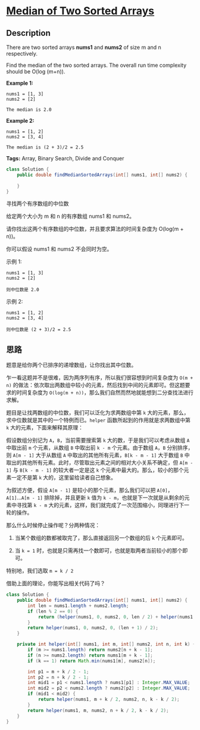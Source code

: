 # [Median of Two Sorted Arrays][title]

## Description

There are two sorted arrays **nums1** and **nums2** of size m and n respectively.

Find the median of the two sorted arrays. The overall run time complexity should be O(log (m+n)).

**Example 1:**

```
nums1 = [1, 3]
nums2 = [2]

The median is 2.0
```

**Example 2:**

```
nums1 = [1, 2]
nums2 = [3, 4]

The median is (2 + 3)/2 = 2.5
```

**Tags:** Array, Binary Search, Divide and Conquer



```java
class Solution {
    public double findMedianSortedArrays(int[] nums1, int[] nums2) {
        
    }
}
```



寻找两个有序数组的中位数



给定两个大小为 m 和 n 的有序数组 nums1 和 nums2。

请你找出这两个有序数组的中位数，并且要求算法的时间复杂度为 O(log(m + n))。

你可以假设 nums1 和 nums2 不会同时为空。

示例 1:

```
nums1 = [1, 3]
nums2 = [2]

则中位数是 2.0
```


示例 2:

```
nums1 = [1, 2]
nums2 = [3, 4]

则中位数是 (2 + 3)/2 = 2.5
```





## 思路

题意是给你两个已排序的递增数组，让你找出其中位数。

乍一看这题并不是很难，因为两序列有序，所以我们很容想到时间复杂度为 `O(m + n)` 的做法：依次取出两数组中较小的元素，然后找到中间的元素即可。但这题要求的时间复杂度为 `O(log(m + n))`，那么我们自然而然地就能想到二分查找法进行求解。

题目是让找两数组的中位数，我们可以泛化为求两数组中第 `k` 大的元素，那么，求中位数就是其中的一个特例而已。`helper` 函数所起到的作用就是求两数组中第 `k` 大的元素，下面来解释其原理：

假设数组分别记为 `A`，`B`，当前需要搜索第 `k` 大的数，于是我们可以考虑从数组 `A` 中取出前 `m` 个元素，从数组 `B` 中取出前 `k - m` 个元素。由于数组 `A`，`B` 分别排序，则 `A[m - 1]` 大于从数组 `A` 中取出的其他所有元素，`B[k - m - 1]` 大于数组 `B` 中取出的其他所有元素。此时，尽管取出元素之间的相对大小关系不确定，但 `A[m - 1]` 与 `B[k - m - 1]` 的较大者一定是这 `k` 个元素中最大的。那么，较小的那个元素一定不是第 `k` 大的，这里留给读者自己想象。

为叙述方便，假设 `A[m - 1]` 是较小的那个元素，那么我们可以把 `A[0]`，`A[1]`...`A[m - 1]` 排除掉，并且更新 `k` 值为 `k - m`，也就是下一次就是从剩余的元素中寻找第 `k - m` 大的元素，这样，我们就完成了一次范围缩小，同理进行下一轮的操作。

那么什么时候停止操作呢？分两种情况：

1. 当某个数组的数都被取完了，那么直接返回另一个数组的后 `k` 个元素即可。

2. 当 `k = 1` 时，也就是只需再找一个数即可，也就是取两者当前较小的那个即可。

特别地，我们选取 `m = k / 2`

借助上面的理论，你能写出相关代码了吗？

```java
class Solution {
    public double findMedianSortedArrays(int[] nums1, int[] nums2) {
        int len = nums1.length + nums2.length;
        if (len % 2 == 0) {
            return (helper(nums1, 0, nums2, 0, len / 2) + helper(nums1, 0, nums2, 0, len / 2 + 1)) / 2.0;
        }
        return helper(nums1, 0, nums2, 0, (len + 1) / 2);
    }

    private int helper(int[] nums1, int m, int[] nums2, int n, int k) {
        if (m >= nums1.length) return nums2[n + k - 1];
        if (n >= nums2.length) return nums1[m + k - 1];
        if (k == 1) return Math.min(nums1[m], nums2[n]);

        int p1 = m + k / 2 - 1;
        int p2 = n + k / 2 - 1;
        int mid1 = p1 < nums1.length ? nums1[p1] : Integer.MAX_VALUE;
        int mid2 = p2 < nums2.length ? nums2[p2] : Integer.MAX_VALUE;
        if (mid1 < mid2) {
            return helper(nums1, m + k / 2, nums2, n, k - k / 2);
        }
        return helper(nums1, m, nums2, n + k / 2, k - k / 2);
    }
}
```



[title]: https://leetcode.com/problems/median-of-two-sorted-arrays
[ajl]: https://github.com/Blankj/awesome-java-leetcode
